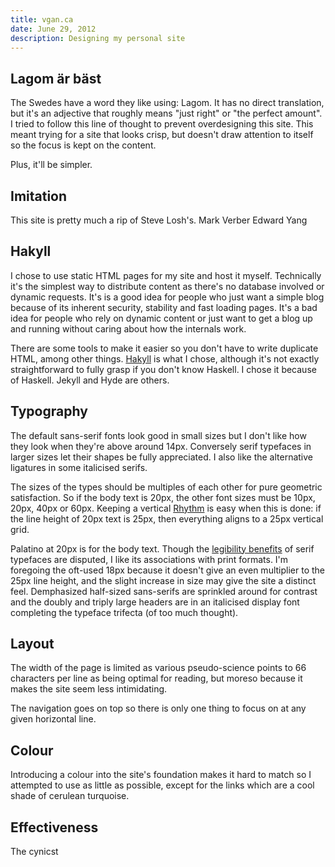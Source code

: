 ```yaml
---
title: vgan.ca
date: June 29, 2012
description: Designing my personal site
---
```




Lagom är bäst
-------------
The Swedes have a word they like using: Lagom. It has no direct translation, but
it's an adjective that roughly means "just right" or "the perfect amount". I
tried to follow this line of thought to prevent overdesigning this site. This
meant trying for a site that looks crisp, but doesn't draw attention to
itself so the focus is kept on the content. 

Plus, it'll be simpler.

Imitation
---------
This site is pretty much a rip of Steve Losh's.
Mark Verber
Edward Yang

Hakyll
------
I chose to use static HTML pages for my site and host it myself. Technically
it's the simplest way to distribute content as there's no database involved or
dynamic requests. It's is a good idea for people who just want a simple blog
because of its inherent security, stability and fast loading pages. It's a bad
idea for people who rely on dynamic content or just want to get a blog up and
running without caring about how the internals work.

There are some tools to make it easier so you don't have to write duplicate
HTML, among other things. [Hakyll](http://jaspervdj.be/hakyll/) is what I chose,
although it's not exactly straightforward to fully grasp if you don't know
Haskell. I chose it because of Haskell. Jekyll and Hyde are others.

Typography
----------
The default sans-serif fonts look good in small sizes but I don't like how they
look when they're above around 14px. Conversely serif typefaces in larger
sizes let their shapes be fully appreciated. I also like the alternative
ligatures in some italicised serifs. 

The sizes of the types should be multiples of each other for pure geometric
satisfaction. So if the body text is 20px, the other font sizes must be 10px,
20px, 40px or 60px.  Keeping a vertical
[Rhythm](http://www.alistapart.com/articles/settingtypeontheweb/) is easy when
this is done: if the line height of 20px text is 25px, then everything aligns to
a 25px vertical grid. 

Palatino at 20px is for the body text. Though the [legibility
benefits](http://en.wikipedia.org/wiki/Serif#Readability_and_legibility) of
serif typefaces are disputed, I like its associations with print formats.  I'm
foregoing the oft-used 18px because it doesn't give an even multiplier to the
25px line height, and the slight increase in size may give the site a distinct
feel. Demphasized half-sized sans-serifs are sprinkled around for contrast and the
doubly and triply large headers are in an italicised display font completing the
typeface trifecta (of too much thought).

Layout
------
The width of the page is limited as various pseudo-science points to 66 
characters per line as being optimal for reading, but moreso because it makes
the site seem less intimidating. 

The navigation goes on top so there is only one thing to focus on at any given
horizontal line. 

Colour
------
Introducing a colour into the site's foundation makes it hard to match so I
attempted to use as little as possible, except for the links which are a cool
shade of cerulean turquoise.

Effectiveness
-------------
The cynicst 



